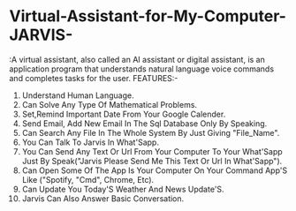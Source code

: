 # Virtual-Assistant-for-My-Computer-JARVIS-
:A virtual assistant, also called an AI assistant or digital assistant, is an application program that understands natural language voice commands and completes tasks for the user.
FEATURES:-
1. Understand Human Language.
2. Can Solve Any Type Of Mathematical Problems.
3. Set,Remind Important Date From Your Google Calender.
4. Send Email, Add New Email In The Sql Database Only By Speaking.
5. Can Search Any File In The Whole System By Just Giving "File_Name".
6. You Can Talk To Jarvis In What'Sapp.
7. You Can Send Any Text Or Url From Your Computer To Your What'Sapp Just By Speak("Jarvis Please Send Me This Text Or Url In What'Sapp").
8. Can Open Some Of The App Is Your Computer On Your Command App'S Like ("Spotify, "Cmd", Chrome, Etc).
9. Can Update You Today'S Weather And News Update'S.
10. Jarvis Can Also Answer Basic Conversation.
